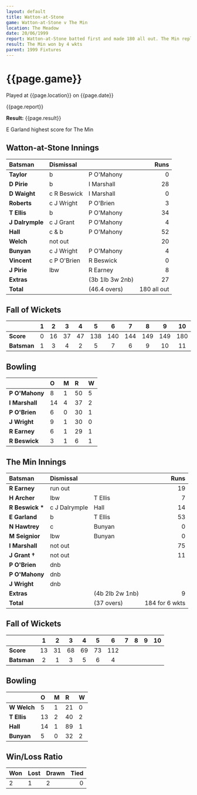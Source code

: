 ```yaml
---
layout: default
title: Watton-at-Stone
game: Watton-at-Stone v The Min
location: The Meadow
date: 20/06/1999
report: Watton-at-Stone batted first and made 180 all out. The Min replied with 184 for 6 wkts
result: The Min won by 4 wkts
parent: 1999 Fixtures
---
```


# {{page.game}}

Played at {{page.location}} on {{page.date}}

{{page.report}}

**Result:** {{page.result}}

E Garland highest score for The Min

## Watton-at-Stone Innings

| Batsman | Dismissal |  | Runs |
|:---|:---|---|---:|
| **Taylor** | b | P O'Mahony | 0 |
| **D Pirie** | b | I Marshall | 28 |
| **D Waight** | c R Beswick | I Marshall | 0 |
| **Roberts** | c J Wright | P O'Brien | 3 |
| **T Ellis** | b | P O'Mahony | 34 |
| **J Dalrymple** | c J Grant | P O'Mahony | 4 |
| **Hall** | c & b | P O'Mahony | 52 |
| **Welch** | not out |  | 20 |
| **Bunyan** | c J Wright | P O'Mahony | 4 |
| **Vincent** | c P O'Brien | R Beswick | 0 |
| **J Pirie** | lbw | R Earney | 8 |
| **Extras** | | (3b 1lb 3w 2nb) | 27 |
| **Total** | | (46.4 overs) | 180 all out |

## Fall of Wickets

| | 1 | 2 | 3 | 4 | 5 | 6 | 7 | 8 | 9 | 10 |
|---|:---:|:---:|:---:|:---:|:---:|:---:|:---:|:---:|:---:|:---:|
| **Score** | 0 | 16 | 37 | 47 | 138 | 140 | 144 | 149 | 149 | 180 |
| **Batsman** | 1 | 3 | 4 | 2 | 5 | 7 | 6 | 9 | 10 | 11 |

## Bowling

| | O | M | R | W |
|---|:---|:---|:---|:---|
| **P O'Mahony** | 8 | 1 | 50 | 5 |
| **I Marshall** | 14 | 4 | 37 | 2 |
| **P O'Brien** | 6 | 0 | 30 | 1 |
| **J Wright** | 9 | 1 | 30 | 0 |
| **R Earney** | 6 | 1 | 29 | 1 |
| **R Beswick** | 3 | 1 | 6 | 1 |

## The Min Innings

| Batsman | Dismissal |  | Runs |
|:---|:---|---|---:|
| **R Earney** | run out |  | 19 |
| **H Archer** | lbw | T Ellis | 7 |
| **R Beswick &#42;** | c J Dalrymple | Hall | 14 |
| **E Garland** | b | T Ellis | 53 |
| **N Hawtrey** | c | Bunyan | 0 |
| **M Seignior** | lbw | Bunyan | 0 |
| **I Marshall** | not out |  | 75 |
| **J Grant &#8224;** | not out |  | 11 |
| **P O'Brien** | dnb |  |  |
| **P O'Mahony** | dnb |  |  |
| **J Wright** | dnb |  |  |
| **Extras** | | (4b 2lb 2w 1nb) | 9 |
| **Total** | | (37 overs) | 184 for 6 wkts |

## Fall of Wickets

| | 1 | 2 | 3 | 4 | 5 | 6 | 7 | 8 | 9 | 10 |
|---|:---:|:---:|:---:|:---:|:---:|:---:|:---:|:---:|:---:|:---:|
| **Score** | 13 | 31 | 68 | 69 | 73 | 112 |  |  |  |  |
| **Batsman** | 2 | 1 | 3 | 5 | 6 | 4 |  |  |  |  |

## Bowling

| | O | M | R | W |
|---|:---|:---|:---|:---|
| **W Welch** | 5 | 1 | 21 | 0 |
| **T Ellis** | 13 | 2 | 40 | 2 |
| **Hall** | 14 | 1 | 89 | 1 |
| **Bunyan** | 5 | 0 | 32 | 2 |

## Win/Loss Ratio

| Won | Lost | Drawn | Tied |
|:---|:---|:---|---:|
| 2 | 1 | 2 | 0 |
